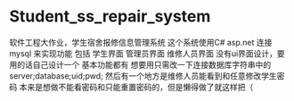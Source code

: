 # Student_ss_repair_system
软件工程大作业，学生宿舍报修信息管理系统
这个系统使用C# asp.net 连接mysql 来实现功能
包括 学生界面 管理员界面 维修人员界面 
没有ui界面设计，要用的话自己设计一个
基本功能都有 想要用只需改一下连接数据库字符串中的server;database;uid;pwd;
然后有一个地方是维修人员能看到和任意修改学生密码
本来是想做不能看密码和只能重置密码的，但是懒得做了就这样把（
